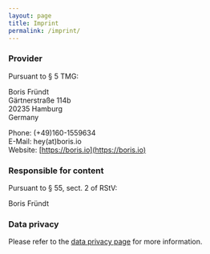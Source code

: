 ```yaml
---
layout: page
title: Imprint
permalink: /imprint/
---
```


### Provider
Pursuant to § 5 TMG:

Boris Fründt<br>
Gärtnerstraße 114b<br>
20235 Hamburg<br>
Germany

Phone: (+49)160-1559634<br>
E-Mail: hey(at)boris.io<br>
Website: [https://boris.io](https://boris.io)

### Responsible for content
Pursuant to § 55, sect. 2 of RStV:

Boris Fründt

### Data privacy
Please refer to the [data privacy page](/data-privacy) for more information.
